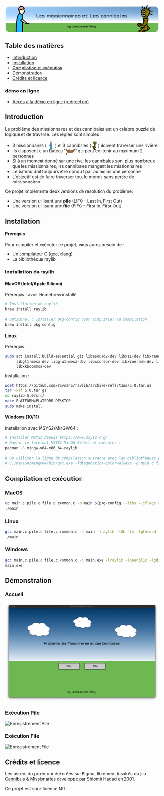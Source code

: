 ![Problème des missionnaires et des cannibales](assets/readme/banner.svg)

## Table des matières
- [Introduction](#introduction)
- [Installation](#installation)
- [Compilation et exécution](#compilation-et-exécution)
- [Démonstration](#démonstration)
- [Crédits et licence](#crédits-et-licence)

### démo en ligne
- [Accès à la démo en ligne (redirection)](https://remyweb.fr/missionnaires-cannibales/)


## Introduction

Le problème des missionnaires et des cannibales est un célèbre puzzle de logique et de traverse. Les règles sont simples :

- 3 missionnaires ( <img src="assets/missionnaire.png" width="auto" height="30" style="margin-bottom:-10px;" alt="Missionnaire"> ) et 3 cannibales ( <img src="assets/cannibale.png" width="auto" height="30" style="margin-bottom:-10px;" alt="Cannibale"> ) doivent traverser une rivière
- Ils disposent d'un bateau <img src="assets/bateau.png" width="auto" height="20px" style="margin-bottom:-8px;" alt="Bateau"> qui peut contenir au maximum 2 personnes
- Si à un moment donné sur une rive, les cannibales sont plus nombreux que les missionnaires, les cannibales mangent les missionnaires
- Le bateau doit toujours être conduit par au moins une personne
- L'objectif est de faire traverser tout le monde sans perdre de missionnaires

Ce projet implémente deux versions de résolution du problème:
- Une version utilisant une **pile** (LIFO - Last In, First Out)
- Une version utilisant une **file** (FIFO - First In, First Out)


## Installation

#### Prérequis

Pour compiler et exécuter ce projet, vous aurez besoin de :
- Un compilateur C (gcc, clang)
- La bibliothèque raylib

### Installation de raylib

#### MacOS (Intel/Apple Silicon)
Prérequis : avoir Homebrew installé
```bash
# Installation de raylib
brew install raylib

# Optionnel : Installer pkg-config pour simplifier la compilation
brew install pkg-config
```

#### Linux
Prérequis :
```bash
sudo apt install build-essential git libasound2-dev libx11-dev libxrandr-dev libxi-dev \
     libgl1-mesa-dev libglu1-mesa-dev libxcursor-dev libxinerama-dev libwayland-dev \
     libxkbcommon-dev
```

Installation :
```bash
wget https://github.com/raysan5/raylib/archive/refs/tags/5.0.tar.gz
tar -xzf 5.0.tar.gz
cd raylib-5.0/src/
make PLATFORM=PLATFORM_DESKTOP
sudo make install
```

#### Windows (10/11)
Installation avec MSYS2/MinGW64 :
```bash
# Installer MSYS2 depuis https://www.msys2.org/
# Ouvrir le terminal MSYS2 MinGW 64-bit et exécuter :
pacman -S mingw-w64-x86_64-raylib

# Ou utiliser la ligne de compilation suivante avec les bibliothèques préinstallées :
# C:/msys64/mingw64/bin/gcc.exe -fdiagnostics-color=always -g main.c file.c pile.c file.h pile.h common.c common.h -o main.exe -I C:/msys64/mingw64/include -L C:/msys64/mingw64/lib -lraylib -lopengl32 -lgdi32 -lwinmm -fcommon
```

## Compilation et exécution

### MacOS
```bash
cc main.c pile.c file.c common.c -o main $(pkg-config --libs --cflags raylib)
./main
```

### Linux
```bash
gcc main.c pile.c file.c common.c -o main -lraylib -lGL -lm -lpthread -ldl -lrt -lX11
./main
```

### Windows
```bash
gcc main.c pile.c file.c common.c -o main.exe -lraylib -lopengl32 -lgdi32 -lwinmm
main.exe
```

## Démonstration

### Accueil 
![Capture d'écran de l'accueil de l'app](assets/readme/main.png)

### Exécution Pile
![Enregistrement Pile](assets/readme/PILE.gif)

### Exécution File 
![Enregistrement File](assets/readme/FILE.gif)


## Crédits et licence

Les assets du projet ont été créés sur Figma, librement inspirés du jeu [Cannibals & Missionaries](https://plastelina.net/cannibals-missionaries/) développé par Shlomir Hadad en 2001.

Ce projet est sous licence MIT.
